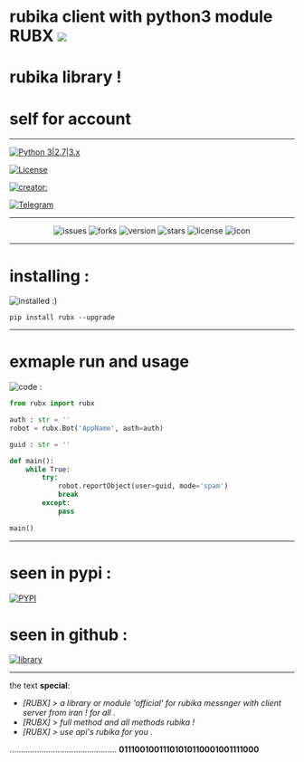 # rubika client with python3 module RUBX ![](https://i.imgur.com/fe85aVR.png)

# rubika library !
# self for account
_______________________

[![Python 3|2.7|3.x](https://img.shields.io/badge/python-3|3.0|3.x-yellow.svg)](https://www.python.org/)

[![License](https://img.shields.io/badge/license-GPLv2-red.svg)](https://raw.githubusercontent.com/Mester-Root/rubx/main/LICENSE)

[![creator: ](https://img.shields.io/badge/Telegram-Channel-33A8E3)](https://t.me/ANTIweak)

[![Telegram](https://img.shields.io/badge/-telegram-red?color=white&logo=telegram&logoColor=black)](https://t.me/creator_ryson)
_______________________

<div align="center">

![issues](https://img.shields.io/github/issues/mester-root/rubx)
![forks](https://img.shields.io/github/forks/mester-root/rubx)
![version](https://img.shields.io/badge/version-v--1.0.1--beta-yellow)
![stars](https://img.shields.io/github/stars/mester-root/rubx)
![license](https://img.shields.io/github/license/mester-root/rubx)
![icon](https://raw.githubusercontent.com/Mester-Root/rubx/main/logo.png)
</div>

_______________________

# installing :

![installed :) ](https://raw.githubusercontent.com/Mester-Root/rubx/main/2022-08-06%20(3).png)

```pip install rubx --upgrade```
_______________________
# exmaple run and usage

![code :](https://raw.githubusercontent.com/Mester-Root/rubx/main/vs-code.png.png)


```python 
from rubx import rubx

auth : str = ''
robot = rubx.Bot('AppName', auth=auth)

guid : str = ''

def main():
    while True:
        try:
            robot.reportObject(user=guid, mode='spam')
            break
        except:
            pass
            
main()
```
_______________________

# seen in pypi :

[![PYPI](https://raw.githubusercontent.com/Mester-Root/rubx/main/pypi.png)](https://pypi.org/project/rubx/)

# seen in github :
[![library](https://img.shields.io/puppetforge/mc/python?color=blue&label=RUBX&logo=RUBX&logoColor=red)](https://github.com/Mester-Root/rubx)

________________________

the text **special**:

- *[RUBX] > a library or module 'official' for rubika messnger with client server from iran ! for all .*
- *[RUBX] > full method and all methods rubika !*
- *[RUBX] > use api's rubika for you .*

...............................................
__01110010011101010110001001111000__

